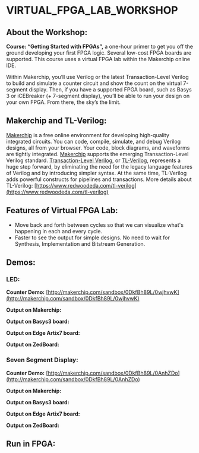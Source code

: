 # VIRTUAL_FPGA_LAB_WORKSHOP

## About the Workshop:
__Course: “Getting Started with FPGAs”,__
a one-hour primer to get you off the ground developing your first FPGA logic. Several low-cost FPGA boards are supported. This course uses a virtual FPGA lab within the Makerchip online IDE.

Within Makerchip, you’ll use Verilog or the latest Transaction-Level Verilog to build and simulate a counter circuit and show the count on the virtual 7-segment display. Then, if you have a supported FPGA board, such as Basys 3 or iCEBreaker (+ 7-segment display), you’ll be able to run your design on your own FPGA. From there, the sky’s the limit.

## Makerchip and TL-Verilog:
[Makerchip](https://www.makerchip.com/) is a free online environment for developing high-quality integrated circuits. You can code, compile, simulate, and debug Verilog designs, all from your browser. Your code, block diagrams, and waveforms are tightly integrated. [Makerchip](https://www.makerchip.com/) supports the emerging Transaction-Level Verilog standard. [Transaction-Level Verilog](http://tl-x.org/), or [TL-Verilog](http://tl-x.org/), represents a huge step forward, by eliminating the need for the legacy language features of Verilog and by introducing simpler syntax. At the same time, TL-Verilog adds powerful constructs for pipelines and transactions. More details about TL-Verilog: [https://www.redwoodeda.com/tl-verilog](https://www.redwoodeda.com/tl-verilog)

## Features of Virtual FPGA Lab:
- Move back and forth between cycles so that we can visualize what's happening in each and every cycle.
- Faster to see the output for simple designs. No need to wait for Synthesis, Implementation and Bitstream Generation.

## Demos:
### LED:
__Counter Demo:__  [http://makerchip.com/sandbox/0DkfBh89L/0wjhvwK](http://makerchip.com/sandbox/0DkfBh89L/0wjhvwK)

__Output on Makerchip:__

__Output on Basys3 board:__

__Output on Edge Artix7 board:__

__Output on ZedBoard:__

### Seven Segment Display:
__Counter Demo:__  [http://makerchip.com/sandbox/0DkfBh89L/0AnhZDo](http://makerchip.com/sandbox/0DkfBh89L/0AnhZDo)

__Output on Makerchip:__

__Output on Basys3 board:__

__Output on Edge Artix7 board:__

__Output on ZedBoard:__

## Run in FPGA:
